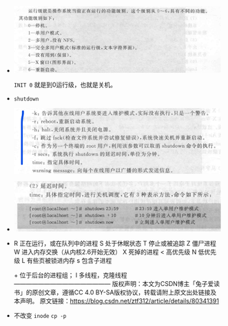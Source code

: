 + ![image-20211116104013448](https://raw.githubusercontent.com/smallzhong/new_new_picgo_picbed/main/image-20211116104013448.png)

  `INIT 0` 就是到0运行级，也就是关机。

+ `shutdown`

  ![image-20211116104219638](https://raw.githubusercontent.com/smallzhong/new_new_picgo_picbed/main/image-20211116104219638.png)

+ ![image-20211116104240987](https://raw.githubusercontent.com/smallzhong/new_new_picgo_picbed/main/image-20211116104240987.png)

+  R    正在运行，或在队列中的进程
      S    处于休眠状态
      T    停止或被追踪
      Z    僵尸进程
      W    进入内存交换（从内核2.6开始无效）
      X    死掉的进程
      <    高优先级
      N    低优先级
      L    有些页被锁进内存
      s    包含子进程
      
      \+ 位于后台的进程组；
  l    多线程，克隆线程  
  ————————————————
  版权声明：本文为CSDN博主「兔子爱读书」的原创文章，遵循CC 4.0 BY-SA版权协议，转载请附上原文出处链接及本声明。
  原文链接：https://blog.csdn.net/ztf312/article/details/80341391

+ 不改变 `inode` `cp -p`